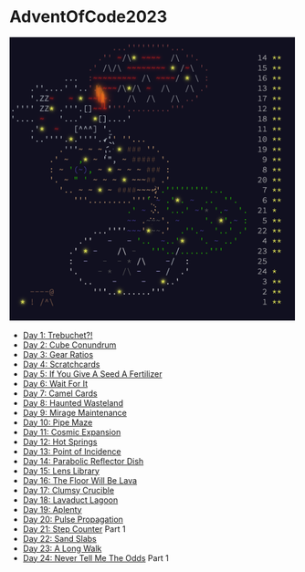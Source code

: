 # AdventOfCode2023

<img src="https://github.com/Cheshulko/AdventOfCode2023/blob/main/assets/img.png?raw=true" width="500"/>

- [Day 1: Trebuchet?!](src/bin/day1.rs)
- [Day 2: Cube Conundrum](src/bin/day2.rs)
- [Day 3: Gear Ratios](src/bin/day3.rs)
- [Day 4: Scratchcards](src/bin/day4.rs)
- [Day 5: If You Give A Seed A Fertilizer](src/bin/day5.rs)
- [Day 6: Wait For It](src/bin/day6.rs)
- [Day 7: Camel Cards](src/bin/day7.rs)
- [Day 8: Haunted Wasteland](src/bin/day8.rs)
- [Day 9: Mirage Maintenance](src/bin/day9.rs)
- [Day 10: Pipe Maze](src/bin/day10.rs)
- [Day 11: Cosmic Expansion](src/bin/day11.rs)
- [Day 12: Hot Springs](src/bin/day12.rs)
- [Day 13: Point of Incidence](src/bin/day13.rs)
- [Day 14: Parabolic Reflector Dish](src/bin/day14.rs)
- [Day 15: Lens Library](src/bin/day15.rs)
- [Day 16: The Floor Will Be Lava](src/bin/day16.rs)
- [Day 17: Clumsy Crucible](src/bin/day17.rs)
- [Day 18: Lavaduct Lagoon](src/bin/day18.rs)
- [Day 19: Aplenty](src/bin/day19.rs)
- [Day 20: Pulse Propagation](src/bin/day20.rs)
- [Day 21: Step Counter](src/bin/day21.rs) Part 1
- [Day 22: Sand Slabs](src/bin/day22.rs)
- [Day 23: A Long Walk](src/bin/day23.rs)
- [Day 24: Never Tell Me The Odds](src/bin/day24.rs) Part 1
